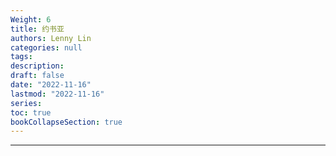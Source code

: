```yaml
---
Weight: 6
title: 约书亚
authors: Lenny Lin
categories: null
tags: 
description: 
draft: false
date: "2022-11-16"
lastmod: "2022-11-16"
series:
toc: true
bookCollapseSection: true
---
```



<!--more-->

---



